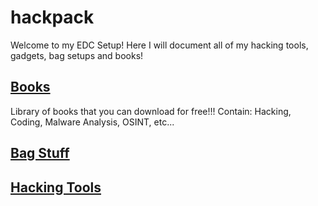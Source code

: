 # hackpack
Welcome to my EDC Setup!
Here I will document all of my hacking tools, gadgets, bag setups and books!

## [Books](books/README.md)
Library of books that you can download for free!!!
Contain: Hacking, Coding, Malware Analysis, OSINT, etc...

## [Bag Stuff](bag/README.md)

## [Hacking Tools](hacking-tools/README.md)